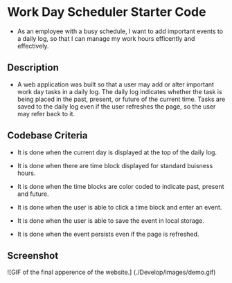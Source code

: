 # Work Day Scheduler Starter Code

* As an employee with a busy schedule, I want to add important events to a daily log, so that I can manage my work hours efficently and effectively. 

## Description

* A web application was built so that a user may add or alter important work day tasks in a daily log. The daily log indicates whether the task is being placed in the past, present, or future of the current time. Tasks are saved to the daily log even if the user refreshes the page, so the user may refer back to it.

## Codebase Criteria

* It is done when the current day is displayed at the top of the daily log. 

* It is done when there are time block displayed for standard buisness hours. 

* It is done when the time blocks are color coded to indicate past, present and future. 

* It is done when the user is able to click a time block and enter an event. 

* It is done when the user is able to save the event in local storage. 

* It is done when the event persists even if the page is refreshed.

## Screenshot 
![GIF of the final apperence of the website.] (./Develop/images/demo.gif)